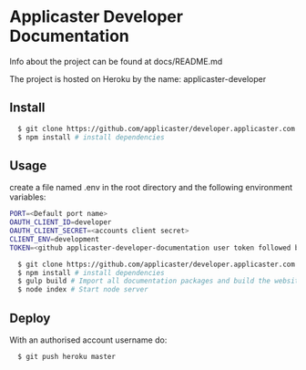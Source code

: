 # Applicaster Developer Documentation
Info about the project can be found at docs/README.md

The project is hosted on Heroku by the name: applicaster-developer

## Install


```bash
  $ git clone https://github.com/applicaster/developer.applicaster.com.git
  $ npm install # install dependencies
```

## Usage

create a file named .env in the root directory and the following environment variables:
```bash
PORT=<Default port name>
OAUTH_CLIENT_ID=developer
OAUTH_CLIENT_SECRET=<accounts client secret>
CLIENT_ENV=development
TOKEN=<github applicaster-developer-documentation user token followed by the @ sign>
```

```bash
  $ git clone https://github.com/applicaster/developer.applicaster.com.git
  $ npm install # install dependencies
  $ gulp build # Import all documentation packages and build the website
  $ node index # Start node server
```

## Deploy

With an authorised account username do:
```bash
  $ git push heroku master
```
